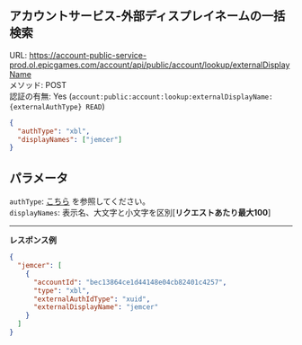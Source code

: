 ## アカウントサービス-外部ディスプレイネームの一括検索

URL: https://account-public-service-prod.ol.epicgames.com/account/api/public/account/lookup/externalDisplayName \
メソッド: POST \
認証の有無: Yes (`account:public:account:lookup:externalDisplayName:{externalAuthType} READ`)

```json
{
  "authType": "xbl",
  "displayNames": ["jemcer"]
}
```

## パラメータ

`authType`: [こちら](../../ExternalAuth/README.md) を参照してください。<br/>
`displayNames`:  表示名、大文字と小文字を区別[**リクエストあたり最大100**]

---

__レスポンス例__

```json
{
  "jemcer": [
    {
      "accountId": "bec13864ce1d44148e04cb82401c4257",
      "type": "xbl",
      "externalAuthIdType": "xuid",
      "externalDisplayName": "jemcer"
    }
  ]
}
```
